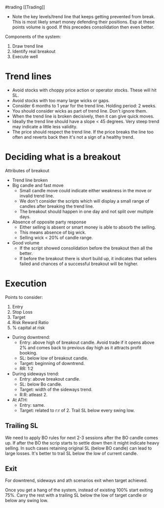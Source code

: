 #trading [[Trading]]

* Note the key levels/trend line that keeps getting prevented from break. This is most likely smart money defending their positions. Esp at these points volume is good. If this precedes consolidation then even better.

Components of the system:
1. Draw trend line
2. Identify real breakout
3. Execute well

# Trend lines

* Avoid stocks with choppy price action or operator stocks. These will hit SL.
* Avoid stocks with too many large wicks or gaps.
* Consider 6 months to 1 year for the trend line. Holding period: 2 weeks.
* You should consider wicks as part of trend line. Don't ignore them.
* When the trend line is broken decisively, then it can give quick moves.
* Ideally the trend line should have a slope < 45 degrees. Very steep trend may indicate a little less validity.
* The price should respect the trend line. If the price breaks the line too often and reverts back then it's not a sign of a healthy trend.

# Deciding what is a breakout 
Attributes of breakout 
* Trend line broken
* Big candle and fast move
	* Small candle move could indicate either weakness in the move or invalid trend line.
	* We don't consider the scripts which will display a small range of candles after breaking the trend line.
	* The breakout should happen in one day and not split over multiple days.
* Absence of opposite party response 
	* Either selling is absent or smart money is able to absorb the selling.
	* This means absence of big wick.
	* Selling wick < 20% of candle range.
* Good volume
	* If the script showed consolidation before the breakout then all the better.
	* If before the breakout there is short build up, it indicates that sellers failed and chances of a successful breakout will be higher.

# Execution 

Points to consider:
1. Entry
2. Stop Loss
3. Target
4. Risk Reward Ratio
5. % capital at risk

* During downtrend:
	* Entry: above high of breakout candle. Avoid trade if it opens above 2% and comes back to previous day high as it attracts profit booking.
	* SL: below low of breakout candle.
	* Target: beginning of downtrend.
	* RR: 1:2
* During sideways trend:
	* Entry: above breakout candle.
	* SL: below Bo candle.
	* Target: width of the sideways trend.
	* R:R: atleast 2.
* At ATH:
	* Entry: same.
	* Target: related to r:r of 2. Trail SL below every swing low.

## Trailing SL

We need to apply BO rules for next 2-3 sessions after the BO candle comes up.
If after the BO the scrip starts to settle down then it might indicate heavy selling. In such cases retaining original SL (below BO candle) can lead to large losses. It's better to trail SL below the low of current candle.

## Exit

For downtrend, sideways and ath scenarios exit when target achieved. 

Once you get a hang of the system, instead of existing 100% start exiting 75%. Carry the rest with a trailing SL below the low of target candle or below any swing low.


